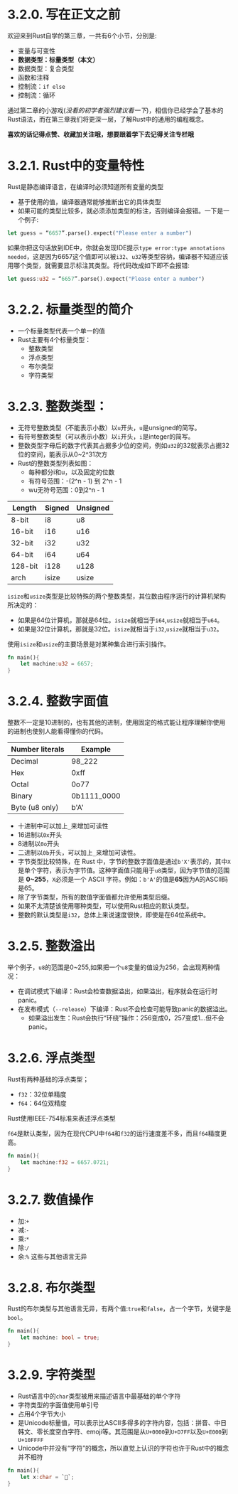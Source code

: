 # 3.2.0. 写在正文之前
欢迎来到Rust自学的第三章，一共有6个小节，分别是:
- 变量与可变性
- **数据类型：标量类型（本文）**
- 数据类型：复合类型
- 函数和注释
- 控制流：`if else`
- 控制流：循环

通过第二章的小游戏(*没看的初学者强烈建议看一下*)，相信你已经学会了基本的Rust语法，而在第三章我们将更深一层，了解Rust中的通用的编程概念。

**喜欢的话记得点赞、收藏加关注哦，想要跟着学下去记得关注专栏哦**

# 3.2.1. Rust中的变量特性
Rust是静态编译语言，在编译时必须知道所有变量的类型
- 基于使用的值，编译器通常能够推断出它的具体类型
- 如果可能的类型比较多，就必须添加类型的标注，否则编译会报错。一下是一个例子: 
```rust
let guess = “6657”.parse().expect("Please enter a number")
```
如果你把这句话放到IDE中，你就会发现IDE提示`type error:type annotations needed`，这是因为6657这个值即可以被`i32`、`u32`等类型容纳，编译器不知道应该用哪个类型，就需要显示标注其类型。将代码改成如下即不会报错:
```rust
let guess:u32 = “6657”.parse().expect("Please enter a number")
```

# 3.2.2. 标量类型的简介
- 一个标量类型代表一个单一的值
- Rust主要有4个标量类型：
  - 整数类型
  - 浮点类型
  - 布尔类型
  - 字符类型

# 3.2.3. 整数类型：
- 无符号整数类型（不能表示小数）以`u`开头，`u`是unsigned的简写。
- 有符号整数类型（可以表示小数）以`i`开头，`i`是integer的简写。
- 整数类型字母后的数字代表其占据多少位的空间，例如`u32`的32就表示占据32位的空间，能表示从0~2^31次方
- Rust的整数类型列表如图：
  - 每种都分i和u，以及固定的位数
  - 有符号范围：-(2^n - 1) 到 2^n - 1
  - wu无符号范围：0到2^n - 1

| Length    | Signed | Unsigned |
|-----------|--------|----------|
| 8-bit     | i8     | u8       |
| 16-bit    | i16    | u16      |
| 32-bit    | i32    | u32      |
| 64-bit    | i64    | u64      |
| 128-bit   | i128   | u128     |
| arch      | isize  | usize    |

`isize`和`usize`类型是比较特殊的两个整数类型，其位数由程序运行的计算机架构所决定的：
- 如果是64位计算机，那就是64位。`isize`就相当于`i64`,`usize`就相当于`u64`。
- 如果是32位计算机，那就是32位。`isize`就相当于`i32`,`usize`就相当于`u32`。

使用`isize`和`usize`的主要场景是对某种集合进行索引操作。
```rust
fn main(){
	let machine:u32 = 6657;
}
```

# 3.2.4. 整数字面值
整数不一定是10进制的，也有其他的进制，使用固定的格式能让程序理解你使用的进制也使别人能看得懂你的代码。

| Number literals | Example      |
|------------------|--------------|
| Decimal          | 98_222      |
| Hex              | 0xff        |
| Octal            | 0o77        |
| Binary           | 0b1111_0000 |
| Byte (u8 only)   | b'A'        |
- 十进制中可以加上`_`来增加可读性
- 16进制以`0x`开头
- 8进制以`0o`开头
- 二进制以`0b`开头，可以加上`_`来增加可读性。
- 字节类型比较特殊，在 Rust 中，字节的整数字面值是通过`b'X'`表示的，其中`X`是单个字符，表示为字节值。这种字面值只能用于`u8`类型，因为字节值的范围是 **0~255**，`X`必须是一个 ASCII 字符。例如：`b'A'`的值是**65**因为A的ASCII码是65。
- 除了字节类型，所有的数值字面值都允许使用类型后缀。
- 如果不太清楚该使用哪种类型，可以使用Rust相应的默认类型。
- 整数的默认类型是`i32`，总体上来说速度很快，即使是在64位系统中。

# 3.2.5. 整数溢出
举个例子，`u8`的范围是0~255,如果把一个`u8`变量的值设为256，会出现两种情况：
- 在调试模式下编译：Rust会检查数据溢出，如果溢出，程序就会在运行时panic。
- 在发布模式（`--release`）下编译：Rust不会检查可能导致panic的数据溢出。
  - 如果溢出发生：Rust会执行“环绕”操作：256变成0，257变成1...但不会panic。

# 3.2.6. 浮点类型
 Rust有两种基础的浮点类型；
 - `f32`：32位单精度
 - `f64`：64位双精度

Rust使用IEEE-754标准来表述浮点类型

`f64`是默认类型，因为在现代CPU中`f64`和`f32`的运行速度差不多，而且`f64`精度更高。
```rust
fn main(){
	let machine:f32 = 6657.0721;
}
```
# 3.2.7. 数值操作
- 加:`+`
- 减:`-`
- 乘:`*`
- 除:`/`
- 余:`%`
这些与其他语言无异

# 3.2.8. 布尔类型
 Rust的布尔类型与其他语言无异，有两个值:`true`和`false`，占一个字节，关键字是`bool`。
```rust
fn main(){
	let machine: bool = true;
}
```
# 3.2.9. 字符类型
- Rust语言中的`char`类型被用来描述语言中最基础的单个字符
- 字符类型的字面值使用单引号
- 占用4个字节大小
- 是Unicode标量值，可以表示比ASCII多得多的字符内容，包括：拼音、中日韩文、零长度空白字符、emoji等。其范围是从`U+0000`到`U+D7FF`以及`U+E000`到`U+10FFFF`
- Unicode中并没有“字符”的概念，所以直觉上认识的字符也许于Rust中的概念并不相符
```rust
fn main(){
	let x:char = `🥵`;
}
```
